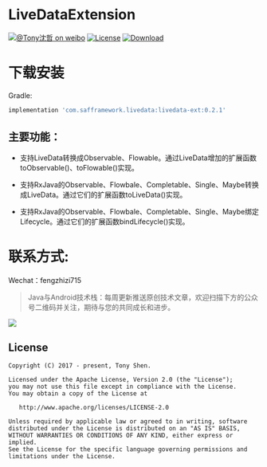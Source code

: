 # LiveDataExtension

[![@Tony沈哲 on weibo](https://img.shields.io/badge/weibo-%40Tony%E6%B2%88%E5%93%B2-blue.svg)](http://www.weibo.com/fengzhizi715)
[![License](https://img.shields.io/badge/license-Apache%202-lightgrey.svg)](https://www.apache.org/licenses/LICENSE-2.0.html)
[ ![Download](https://api.bintray.com/packages/fengzhizi715/maven/livedata-ext/images/download.svg) ](https://bintray.com/fengzhizi715/maven/livedata-ext/_latestVersion)

# 下载安装

Gradle:
```groovy
implementation 'com.safframework.livedata:livedata-ext:0.2.1'
```

## 主要功能：

* 支持LiveData转换成Observable、Flowable。通过LiveData增加的扩展函数toObservable()、toFlowable()实现。

* 支持RxJava的Observable、Flowbale、Completable、Single、Maybe转换成LiveData。通过它们的扩展函数toLiveData()实现。

* 支持RxJava的Observable、Flowbale、Completable、Single、Maybe绑定Lifecycle。通过它们的扩展函数bindLifecycle()实现。


# 联系方式:

Wechat：fengzhizi715

> Java与Android技术栈：每周更新推送原创技术文章，欢迎扫描下方的公众号二维码并关注，期待与您的共同成长和进步。

![](https://user-gold-cdn.xitu.io/2018/7/24/164cc729c7c69ac1?w=344&h=344&f=jpeg&s=9082)


License
-------

    Copyright (C) 2017 - present, Tony Shen.

    Licensed under the Apache License, Version 2.0 (the "License");
    you may not use this file except in compliance with the License.
    You may obtain a copy of the License at

       http://www.apache.org/licenses/LICENSE-2.0

    Unless required by applicable law or agreed to in writing, software
    distributed under the License is distributed on an "AS IS" BASIS,
    WITHOUT WARRANTIES OR CONDITIONS OF ANY KIND, either express or implied.
    See the License for the specific language governing permissions and
    limitations under the License.